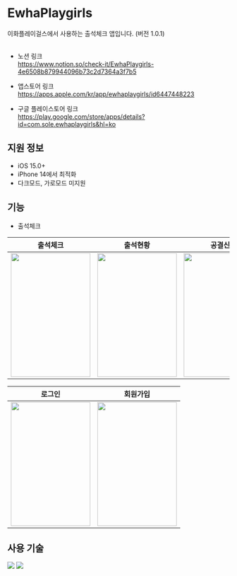 # EwhaPlaygirls
이화플레이걸스에서 사용하는 출석체크 앱입니다. (버전 1.0.1) <br><br> 

- 노션 링크<br>
https://www.notion.so/check-it/EwhaPlaygirls-4e6508b879944096b73c2d7364a3f7b5

- 앱스토어 링크<br>
https://apps.apple.com/kr/app/ewhaplaygirls/id6447448223

- 구글 플레이스토어 링크<br>
https://play.google.com/store/apps/details?id=com.sole.ewhaplaygirls&hl=ko


## 지원 정보 
- iOS 15.0+
- iPhone 14에서 최적화
- 다크모드, 가로모드 미지원

## 기능


- 출석체크 

|출석체크|출석현황|공결신청|마이페이지|
|---|---|---|---|
|<img src="https://github.com/soletree/CheckPlay/assets/97100404/a786549e-bc97-42fc-a21a-af5a141d4ac6" height="280" width="180">|<img src="https://github.com/soletree/CheckPlay/assets/97100404/033c955d-9bf1-4588-bea6-9d6daa999edf" height="280" width="180">|<img src="https://github.com/soletree/CheckPlay/assets/97100404/85cce067-7eb8-4d25-8d1f-a09c49a79b36" height="280" width="180">|<img src="https://github.com/soletree/CheckPlay/assets/97100404/aaa68515-bfb6-4553-8ae0-9594b7d34ada" height="280" width="180">|

|로그인|회원가입|
|---|---|
|<img src="https://github.com/soletree/CheckPlay/assets/97100404/42cfcaf5-540a-478c-af0e-416c5b56f456" height="280" width="180">|<img src="https://github.com/soletree/CheckPlay/assets/97100404/42cfcaf5-540a-478c-af0e-416c5b56f456" height="280" width="180">|


## 사용 기술
<img src="https://img.shields.io/badge/swiftui-147EFB?style=for-the-badge&logo=Swift&logoColor=white"/>
<img src="https://img.shields.io/badge/firebase-FFCA28?style=for-the-badge&logo=Firebase&logoColor=white"/>
